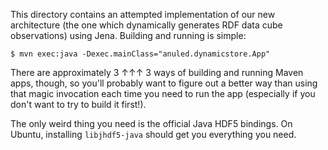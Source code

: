 This directory contains an attempted implementation of our new architecture (the
one which dynamically generates RDF data cube observations) using Jena. Building
and running is simple:

```
$ mvn exec:java -Dexec.mainClass="anuled.dynamicstore.App"
```

There are approximately 3 ↑↑↑ 3 ways of building and running Maven apps, though,
so you'll probably want to figure out a better way than using that magic
invocation each time you need to run the app (especially if you don't want to
try to build it first!).

The only weird thing you need is the official Java HDF5 bindings. On Ubuntu,
installing `libjhdf5-java` should get you everything you need.